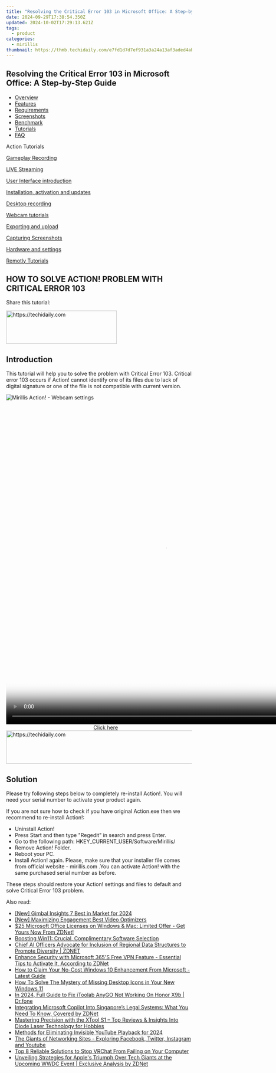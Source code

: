 ```yaml
---
title: "Resolving the Critical Error 103 in Microsoft Office: A Step-by-Step Guide"
date: 2024-09-29T17:38:54.350Z
updated: 2024-10-02T17:29:13.621Z
tags:
  - product
categories:
  - mirillis
thumbnail: https://thmb.techidaily.com/e7fd1d7d7ef931a3a24a13af3aded4ab35d9331983d1675009edb51b8de0939e.jpg
---
```


## Resolving the Critical Error 103 in Microsoft Office: A Step-by-Step Guide

* [Overview](https://tools.techidaily.com/mirillis/products/)
* [Features](https://tools.techidaily.com/mirillis/products/)
* [Requirements](https://tools.techidaily.com/mirillis/products/)
* [Screenshots](https://tools.techidaily.com/mirillis/products/)
* [Benchmark](https://tools.techidaily.com/mirillis/products/)
* [Tutorials](https://tools.techidaily.com/mirillis/products/)
* [FAQ](https://tools.techidaily.com/mirillis/products/)

Action Tutorials

[Gameplay Recording](https://tools.techidaily.com/mirillis/products/) 

[LIVE Streaming](https://tools.techidaily.com/mirillis/products/) 

[User Interface introduction](https://tools.techidaily.com/mirillis/products/) 

[Installation, activation and updates](https://tools.techidaily.com/mirillis/products/) 

[Desktop recording](https://tools.techidaily.com/mirillis/products/) 

[Webcam tutorials](https://tools.techidaily.com/mirillis/products/) 

[Exporting and upload](https://tools.techidaily.com/mirillis/products/) 

[Capturing Screenshots](https://tools.techidaily.com/mirillis/products/) 

[Hardware and settings](https://tools.techidaily.com/mirillis/products/) 

[Remotly Tutorials](https://remotly.com/tutorials/getting-started-with-remotly-for-windows-pc) 

## HOW TO SOLVE ACTION! PROBLEM WITH CRITICAL ERROR 103

  
 Share this tutorial:

<!-- affiliate ads begin -->
<a href="https://aligracehair.sjv.io/c/5597632/2036496/19272" target="_top" id="2036496">
  <img src="//a.impactradius-go.com/display-ad/19272-2036496" border="0" alt="https://techidaily.com" width="300" height="90"/>
</a>
<img height="0" width="0" src="https://aligracehair.sjv.io/i/5597632/2036496/19272" style="position:absolute;visibility:hidden;" border="0" />
<!-- affiliate ads end -->

## Introduction

 This tutorial will help you to solve the problem with Critical Error 103\. Critical error 103 occurs if Action! cannot identify one of its files due to lack of digital signature or one of the file is not compatible with current version. 

![Mirillis Action! - Webcam settings](https://mirillis.com/res/old/gfx/tutorials/errors/mirillis-action-critical-error-103.jpg "Action! Webcam Settings") 

<!-- affiliate ads begin -->
<span id="1834906">
					<video width="864" height="864" style="cursor:pointer"
           poster="//a.impactradius-go.com/display-clicktoplayimage/1834906.png"
           onclick="if(!this.playClicked){this.play();this.setAttribute('controls',true);this.playClicked=true;}">
	   <source src="//a.impactradius-go.com/display-ad/16836-1834906">
	   <img src="//a.impactradius-go.com/display-clicktoplayimage/1834906.png" style="border: none; height: 100%; width: 100%; object-fit: contain">
	</video>
	<div style="width:540px;text-align:center"><a href="javascript:window.open(decodeURIComponent('https%3A%2F%2F25home.pxf.io%2Fc%2F5597632%2F1834906%2F16836'), '_blank');void(0);">Click here</a></div>
</span>
<img height="0" width="0" src="https://imp.pxf.io/i/5597632/1834906/16836" style="position:absolute;visibility:hidden;" border="0" />
<!-- affiliate ads end -->

<!-- affiliate ads begin -->
<a href="https://ephamedtechinc.pxf.io/c/5597632/2137207/26400" target="_top" id="2137207">
  <img src="//a.impactradius-go.com/display-ad/26400-2137207" border="0" alt="https://techidaily.com" width="728" height="90"/>
</a>
<img height="0" width="0" src="https://ephamedtechinc.pxf.io/i/5597632/2137207/26400" style="position:absolute;visibility:hidden;" border="0" />
<!-- affiliate ads end -->

## Solution

 Please try following steps below to completely re-install Action!. You will need your serial number to activate your product again.

If you are not sure how to check if you have original Action.exe then we recommend to re-install Action!:

* Uninstall Action!
* Press Start and then type "Regedit" in search and press Enter.
* Go to the following path: HKEY\_CURRENT\_USER/Software/Mirillis/
* Remove Action! Folder.
* Reboot your PC.
* Install Action! again. Please, make sure that your installer file comes from official website - mirillis.com .You can activate Action! with the same purchased serial number as before.
  
These steps should restore your Action! settings and files to default and solve Critical Error 103 problem.

<ins class="adsbygoogle"
     style="display:block"
     data-ad-format="autorelaxed"
     data-ad-client="ca-pub-7571918770474297"
     data-ad-slot="1223367746"></ins>

<ins class="adsbygoogle"
     style="display:block"
     data-ad-client="ca-pub-7571918770474297"
     data-ad-slot="8358498916"
     data-ad-format="auto"
     data-full-width-responsive="true"></ins>

<span class="atpl-alsoreadstyle">Also read:</span>
<div><ul>
<li><a href="https://fox-cloud.techidaily.com/new-gimbal-insights-7-best-in-market-for-2024/"><u>[New] Gimbal Insights 7 Best in Market for 2024</u></a></li>
<li><a href="https://extra-support.techidaily.com/new-maximizing-engagement-best-video-optimizers/"><u>[New] Maximizing Engagement Best Video Optimizers</u></a></li>
<li><a href="https://win-premium.techidaily.com/25-microsoft-office-licenses-on-windows-and-mac-limited-offer-get-yours-now-from-zdnet/"><u>$25 Microsoft Office Licenses on Windows & Mac: Limited Offer - Get Yours Now From ZDNet!</u></a></li>
<li><a href="https://win11.techidaily.com/boosting-win11-crucial-complimentary-software-selection/"><u>Boosting Win11: Crucial, Complimentary Software Selection</u></a></li>
<li><a href="https://win-premium.techidaily.com/chief-ai-officers-advocate-for-inclusion-of-regional-data-structures-to-promote-diversity-zdnet/"><u>Chief AI Officers Advocate for Inclusion of Regional Data Structures to Promote Diversity | ZDNET</u></a></li>
<li><a href="https://win-premium.techidaily.com/enhance-security-with-microsoft-365s-free-vpn-feature-essential-tips-to-activate-it-according-to-zdnet/"><u>Enhance Security with Microsoft 365'S Free VPN Feature - Essential Tips to Activate It, According to ZDNet</u></a></li>
<li><a href="https://win-premium.techidaily.com/how-to-claim-your-no-cost-windows-10-enhancement-from-microsoft-latest-guide/"><u>How to Claim Your No-Cost Windows 10 Enhancement From Microsoft - Latest Guide</u></a></li>
<li><a href="https://common-error.techidaily.com/how-to-solve-the-mystery-of-missing-desktop-icons-in-your-new-windows-11/"><u>How To Solve The Mystery of Missing Desktop Icons in Your New Windows 11</u></a></li>
<li><a href="https://review-topics.techidaily.com/in-2024-full-guide-to-fix-itoolab-anygo-not-working-on-honor-x9b-drfone-by-drfone-virtual-android/"><u>In 2024, Full Guide to Fix iToolab AnyGO Not Working On Honor X9b | Dr.fone</u></a></li>
<li><a href="https://win-premium.techidaily.com/integrating-microsoft-copilot-into-singapores-legal-systems-what-you-need-to-know-covered-by-zdnet/"><u>Integrating Microsoft Copilot Into Singapore’s Legal Systems: What You Need To Know, Covered by ZDNet</u></a></li>
<li><a href="https://hardware-tips.techidaily.com/mastering-precision-with-the-xtool-s1-top-reviews-and-insights-into-diode-laser-technology-for-hobbies/"><u>Mastering Precision with the XTool S1 – Top Reviews & Insights Into Diode Laser Technology for Hobbies</u></a></li>
<li><a href="https://youtube-lab.techidaily.com/ds-for-eliminating-invisible-youtube-playback-for-2024/"><u>Methods for Eliminating Invisible YouTube Playback for 2024</u></a></li>
<li><a href="https://win-forum.techidaily.com/the-giants-of-networking-sites-exploring-facebook-twitter-instagram-and-youtube/"><u>The Giants of Networking Sites - Exploring Facebook, Twitter, Instagram and Youtube</u></a></li>
<li><a href="https://win-blog.techidaily.com/top-8-reliable-solutions-to-stop-vrchat-from-failing-on-your-computer/"><u>Top 8 Reliable Solutions to Stop VRChat From Failing on Your Computer</u></a></li>
<li><a href="https://win-premium.techidaily.com/unveiling-strategies-for-apples-triumph-over-tech-giants-at-the-upcoming-wwdc-event-exclusive-analysis-by-zdnet/"><u>Unveiling Strategies for Apple's Triumph Over Tech Giants at the Upcoming WWDC Event | Exclusive Analysis by ZDNet</u></a></li>
</ul></div>

